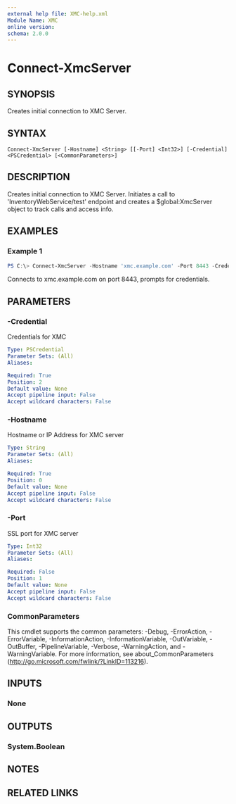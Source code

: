 ```yaml
---
external help file: XMC-help.xml
Module Name: XMC
online version:
schema: 2.0.0
---
```


# Connect-XmcServer

## SYNOPSIS
Creates initial connection to XMC Server.

## SYNTAX

```
Connect-XmcServer [-Hostname] <String> [[-Port] <Int32>] [-Credential] <PSCredential> [<CommonParameters>]
```

## DESCRIPTION
Creates initial connection to XMC Server. Initiates a call to 'InventoryWebService/test' endpoint and creates a $global:XmcServer object to track calls and access info.

## EXAMPLES

### Example 1
```powershell
PS C:\> Connect-XmcServer -Hostname 'xmc.example.com' -Port 8443 -Credential (Get-Credential)
```

Connects to xmc.example.com on port 8443, prompts for credentials.

## PARAMETERS

### -Credential
Credentials for XMC

```yaml
Type: PSCredential
Parameter Sets: (All)
Aliases:

Required: True
Position: 2
Default value: None
Accept pipeline input: False
Accept wildcard characters: False
```

### -Hostname
Hostname or IP Address for XMC server

```yaml
Type: String
Parameter Sets: (All)
Aliases:

Required: True
Position: 0
Default value: None
Accept pipeline input: False
Accept wildcard characters: False
```

### -Port
SSL port for XMC server

```yaml
Type: Int32
Parameter Sets: (All)
Aliases:

Required: False
Position: 1
Default value: None
Accept pipeline input: False
Accept wildcard characters: False
```

### CommonParameters
This cmdlet supports the common parameters: -Debug, -ErrorAction, -ErrorVariable, -InformationAction, -InformationVariable, -OutVariable, -OutBuffer, -PipelineVariable, -Verbose, -WarningAction, and -WarningVariable.
For more information, see about_CommonParameters (http://go.microsoft.com/fwlink/?LinkID=113216).

## INPUTS

### None

## OUTPUTS

### System.Boolean

## NOTES

## RELATED LINKS
